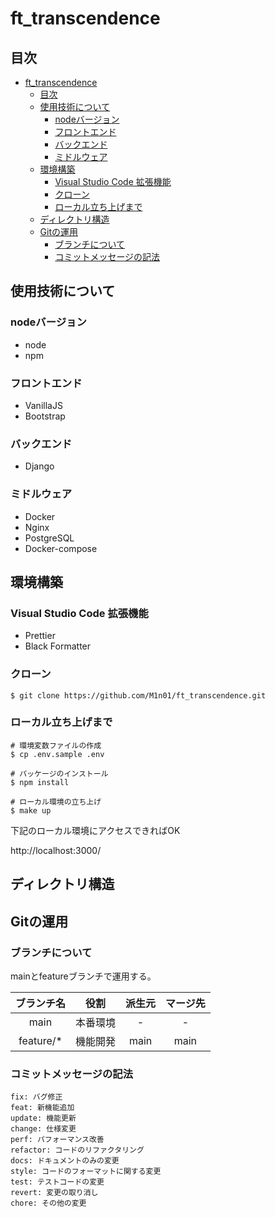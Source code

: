 # ft_transcendence

## 目次

- [ft\_transcendence](#ft_transcendence)
  - [目次](#目次)
  - [使用技術について](#使用技術について)
    - [nodeバージョン](#nodeバージョン)
    - [フロントエンド](#フロントエンド)
    - [バックエンド](#バックエンド)
    - [ミドルウェア](#ミドルウェア)
  - [環境構築](#環境構築)
    - [Visual Studio Code 拡張機能](#visual-studio-code-拡張機能)
    - [クローン](#クローン)
    - [ローカル立ち上げまで](#ローカル立ち上げまで)
  - [ディレクトリ構造](#ディレクトリ構造)
  - [Gitの運用](#gitの運用)
    - [ブランチについて](#ブランチについて)
    - [コミットメッセージの記法](#コミットメッセージの記法)

## 使用技術について
### nodeバージョン
- node 
- npm 

### フロントエンド
- VanillaJS
- Bootstrap

### バックエンド
- Django

### ミドルウェア
- Docker
- Nginx
- PostgreSQL
- Docker-compose

## 環境構築
### Visual Studio Code 拡張機能
- Prettier
- Black Formatter

### クローン
```
$ git clone https://github.com/M1n01/ft_transcendence.git
```

### ローカル立ち上げまで
```
# 環境変数ファイルの作成
$ cp .env.sample .env

# パッケージのインストール
$ npm install

# ローカル環境の立ち上げ
$ make up
```

下記のローカル環境にアクセスできればOK

http://localhost:3000/

## ディレクトリ構造

## Gitの運用
### ブランチについて
mainとfeatureブランチで運用する。

|ブランチ名|役割|派生元|マージ先|
|:---:|:---:|:---:|:---:|
|main|本番環境|-|-|
|feature/*|機能開発|main|main|

### コミットメッセージの記法
```
fix: バグ修正
feat: 新機能追加
update: 機能更新
change: 仕様変更
perf: パフォーマンス改善
refactor: コードのリファクタリング
docs: ドキュメントのみの変更
style: コードのフォーマットに関する変更
test: テストコードの変更
revert: 変更の取り消し
chore: その他の変更
```
